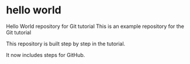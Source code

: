# hello world
Hello World repository for Git tutorial
This is an example repository for the Git tutorial

This repository is built step by step in the tutorial.

It now includes steps for GitHub.
